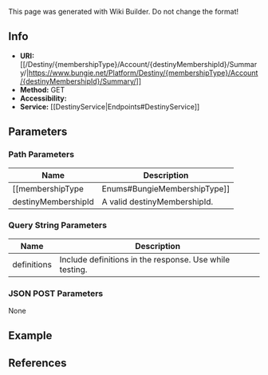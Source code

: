 <span class="wiki-builder">This page was generated with Wiki Builder. Do not change the format!</span>

## Info

* **URI:** [[/Destiny/{membershipType}/Account/{destinyMembershipId}/Summary/|https://www.bungie.net/Platform/Destiny/{membershipType}/Account/{destinyMembershipId}/Summary/]]
* **Method:** GET
* **Accessibility:** 
* **Service:** [[DestinyService|Endpoints#DestinyService]]

## Parameters
### Path Parameters
Name | Description
---- | -----------
[[membershipType|Enums#BungieMembershipType]] | A valid Bungie.net membershipType.
destinyMembershipId | A valid destinyMembershipId.

### Query String Parameters
Name | Description
---- | -----------
definitions | Include definitions in the response. Use while testing.

### JSON POST Parameters
None

## Example


## References

